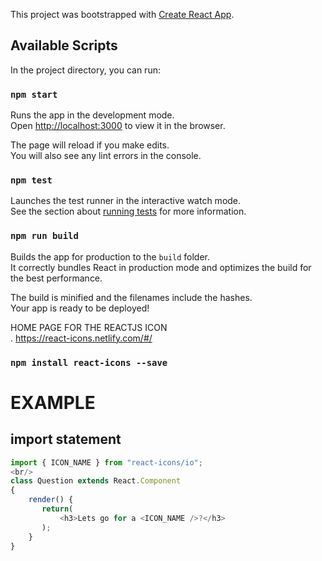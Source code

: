 This project was bootstrapped with [Create React App](https://github.com/facebook/create-react-app).

## Available Scripts

In the project directory, you can run:

### `npm start`

Runs the app in the development mode.<br />
Open [http://localhost:3000](http://localhost:3000) to view it in the browser.

The page will reload if you make edits.<br />
You will also see any lint errors in the console.

### `npm test`

Launches the test runner in the interactive watch mode.<br />
See the section about [running tests](https://facebook.github.io/create-react-app/docs/running-tests) for more information.

### `npm run build`

Builds the app for production to the `build` folder.<br />
It correctly bundles React in production mode and optimizes the build for the best performance.

The build is minified and the filenames include the hashes.<br />
Your app is ready to be deployed!

HOME PAGE FOR THE REACTJS ICON <br/>.
https://react-icons.netlify.com/#/

### `npm install react-icons --save`

# EXAMPLE <br>

## import statement <br/>

```js
import { ICON_NAME } from "react-icons/io";
<br/> 
class Question extends React.Component
{
    render() {
       return(
           <h3>Lets go for a <ICON_NAME />?</h3>
       );     
    }
}
```

